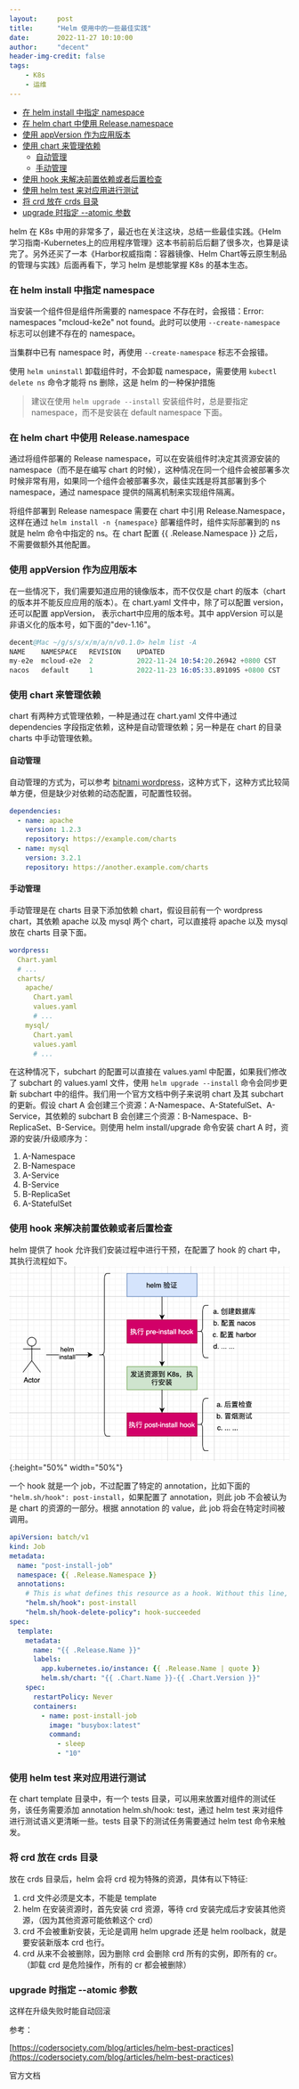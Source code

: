 ```yaml
---
layout:     post
title:      "Helm 使用中的一些最佳实践"
date:       2022-11-27 10:10:00
author:     "decent"
header-img-credit: false
tags:
    - K8s
    - 运维
---
```

- [在 helm install 中指定 namespace](#在-helm-install-中指定-namespace)
- [在 helm chart 中使用 Release.namespace](#在-helm-chart-中使用-releasenamespace)
- [使用 appVersion 作为应用版本](#使用-appversion-作为应用版本)
- [使用 chart 来管理依赖](#使用-chart-来管理依赖)
  - [自动管理](#自动管理)
  - [手动管理](#手动管理)
- [使用 hook 来解决前置依赖或者后置检查](#使用-hook-来解决前置依赖或者后置检查)
- [使用 helm test 来对应用进行测试](#使用-helm-test-来对应用进行测试)
- [将 crd 放在 crds 目录](#将-crd-放在-crds-目录)
- [upgrade 时指定 --atomic 参数](#upgrade-时指定---atomic-参数)

helm 在 K8s 中用的非常多了，最近也在关注这块，总结一些最佳实践。《Helm 学习指南-Kubernetes上的应用程序管理》这本书前前后后翻了很多次，也算是读完了。另外还买了一本《Harbor权威指南：容器镜像、Helm Chart等云原生制品的管理与实践》后面再看下，学习 helm 是想能掌握 K8s 的基本生态。

### 在 helm install 中指定 namespace
当安装一个组件但是组件所需要的 namespace 不存在时，会报错：Error: namespaces "mcloud-ke2e" not found。此时可以使用 `--create-namespace` 标志可以创建不存在的 namespace。

当集群中已有 namespace 时，再使用 `--create-namespace` 标志不会报错。

使用 `helm uninstall` 卸载组件时，不会卸载 namespace，需要使用 `kubectl delete ns` 命令才能将 ns 删除，这是 helm 的一种保护措施 

> 建议在使用 `helm upgrade --install` 安装组件时，总是要指定 namespace，而不是安装在 default namespace 下面。

### 在 helm chart 中使用 Release.namespace
通过将组件部署的 Release namespace，可以在安装组件时决定其资源安装的 namespace（而不是在编写 chart 的时候），这种情况在同一个组件会被部署多次时候非常有用，如果同一个组件会被部署多次，最佳实践是将其部署到多个 namespace，通过 namespace 提供的隔离机制来实现组件隔离。

将组件部署到 Release namespace 需要在 chart 中引用 Release.Namespace，这样在通过  `helm install -n {namespace}` 部署组件时，组件实际部署到的 ns 就是 helm 命令中指定的 ns。在 chart 配置 {{ .Release.Namespace }} 之后，不需要做额外其他配置。

### 使用 appVersion 作为应用版本
在一些情况下，我们需要知道应用的镜像版本，而不仅仅是 chart 的版本（chart 的版本并不能反应应用的版本）。在 chart.yaml 文件中，除了可以配置 version，还可以配置 appVersion， 表示chart中应用的版本号。其中 appVersion 可以是非语义化的版本号，如下面的"dev-1.16"。
```s
decent@Mac ~/g/s/s/x/m/a/n/v0.1.0> helm list -A                                                                                                                                                                                1 feature/mcloud-ke2e
NAME  	NAMESPACE 	REVISION	UPDATED                             	STATUS  	CHART               	APP VERSION
my-e2e	mcloud-e2e	2       	2022-11-24 10:54:20.26942 +0800 CST 	deployed	mcloud-ke2e-0.1.1   	dev-1.16   
nacos 	default   	1       	2022-11-23 16:05:33.891095 +0800 CST	deployed	nacos-operator-0.1.2	1.16.0    
```

### 使用 chart 来管理依赖
chart 有两种方式管理依赖，一种是通过在 chart.yaml 文件中通过 dependencies 字段指定依赖，这种是自动管理依赖；另一种是在 chart 的目录 charts 中手动管理依赖。
#### 自动管理
自动管理的方式为，可以参考 [bitnami wordpress](https://github.com/bitnami/charts/blob/main/bitnami/wordpress/Chart.yaml)，这种方式下，这种方式比较简单方便，但是缺少对依赖的动态配置，可配置性较弱。 
```yml
dependencies:
  - name: apache
    version: 1.2.3
    repository: https://example.com/charts
  - name: mysql
    version: 3.2.1
    repository: https://another.example.com/charts
```

#### 手动管理
手动管理是在 charts 目录下添加依赖 chart，假设目前有一个 wordpress chart，其依赖 apache 以及 mysql 两个 chart，可以直接将 apache 以及 mysql 放在 charts 目录下面。
```yml
wordpress:
  Chart.yaml
  # ...
  charts/
    apache/
      Chart.yaml
      values.yaml
      # ...
    mysql/
      Chart.yaml
      values.yaml
      # ...
```
在这种情况下，subchart 的配置可以直接在 values.yaml 中配置，如果我们修改了 subchart 的 values.yaml 文件，使用 `helm upgrade --install` 命令会同步更新 subchart 中的组件。我们用一个官方文档中例子来说明 chart 及其 subchart 的更新。假设 chart A 会创建三个资源：A-Namespace、A-StatefulSet、A-Service，其依赖的 subchart B 会创建三个资源：B-Namespace、B-ReplicaSet、B-Service。则使用 helm install/upgrade 命令安装 chart A 时，资源的安装/升级顺序为：
1. A-Namespace
2. B-Namespace
3. A-Service
4. B-Service
5. B-ReplicaSet
6. A-StatefulSet 

### 使用 hook 来解决前置依赖或者后置检查
helm 提供了 hook 允许我们安装过程中进行干预，在配置了 hook 的 chart 中，其执行流程如下。
![java-javascript](/img/in-post/all-in-one/2022-11-28-17-48-10.png){:height="50%" width="50%"}

一个 hook 就是一个 job，不过配置了特定的 annotation，比如下面的 `"helm.sh/hook": post-install`，如果配置了 annotation，则此 job 不会被认为是 chart 的资源的一部分。根据 annotation 的 value，此 job 将会在特定时间被调用。
```yml
apiVersion: batch/v1
kind: Job
metadata:
  name: "post-install-job"
  namespace: {{ .Release.Namespace }}
  annotations:
    # This is what defines this resource as a hook. Without this line, the job is considered part of the release.
    "helm.sh/hook": post-install
    "helm.sh/hook-delete-policy": hook-succeeded
spec:
  template:
    metadata:
      name: "{{ .Release.Name }}"
      labels:
        app.kubernetes.io/instance: {{ .Release.Name | quote }}
        helm.sh/chart: "{{ .Chart.Name }}-{{ .Chart.Version }}"
    spec:
      restartPolicy: Never
      containers:
        - name: post-install-job
          image: "busybox:latest"
          command:
            - sleep
            - "10"
```

### 使用 helm test 来对应用进行测试
在 chart template 目录中，有一个 tests 目录，可以用来放置对组件的测试任务，该任务需要添加 annotation helm.sh/hook: test，通过 helm test 来对组件进行测试语义更清晰一些。tests 目录下的测试任务需要通过 helm test 命令来触发。

### 将 crd 放在 crds 目录
放在 crds 目录后，helm 会将 crd 视为特殊的资源，具体有以下特征:
1. crd 文件必须是文本，不能是 template
2. helm 在安装资源时，首先安装 crd 资源，等待 crd 安装完成后才安装其他资源，（因为其他资源可能依赖这个 crd）
3. crd 不会被重新安装，无论是调用 helm upgrade 还是 helm roolback，就是要安装新版本 crd 也行。
4. crd 从来不会被删除，因为删除 crd 会删除 crd 所有的实例，即所有的 cr。（卸载 crd 是危险操作，所有的 cr 都会被删除）

### upgrade 时指定 --atomic 参数
这样在升级失败时能自动回滚

参考：

[https://codersociety.com/blog/articles/helm-best-practices](https://codersociety.com/blog/articles/helm-best-practices)

官方文档